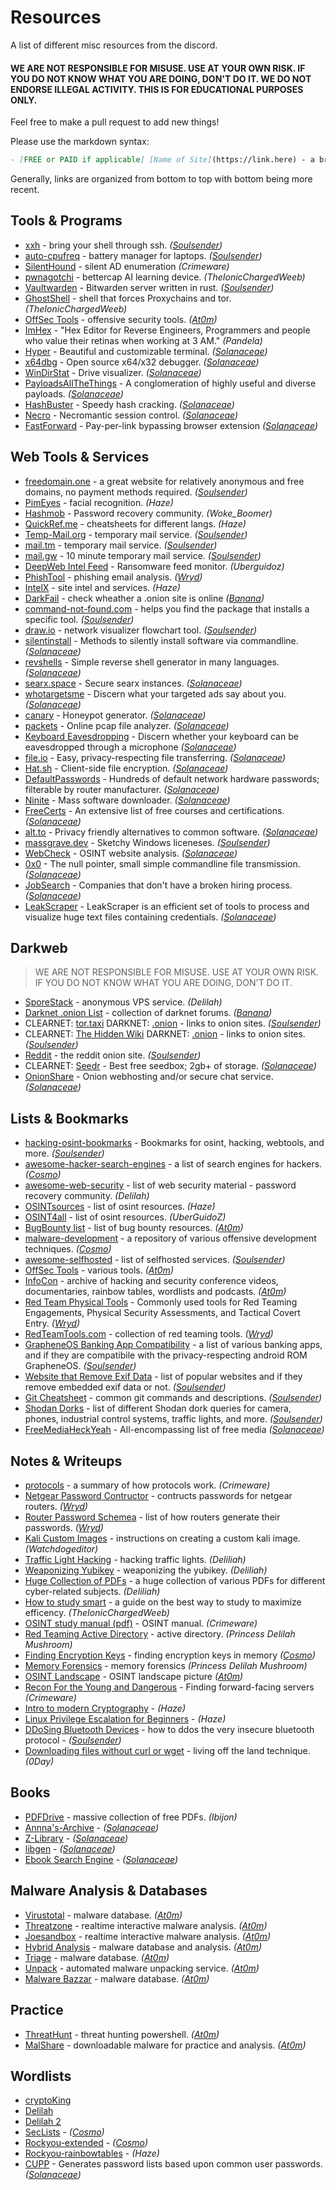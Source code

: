 # Resources
A list of different misc resources from the discord.

#### WE ARE NOT RESPONSIBLE FOR MISUSE. USE AT YOUR OWN RISK. IF YOU DO NOT KNOW WHAT YOU ARE DOING, DON'T DO IT. WE DO NOT ENDORSE ILLEGAL ACTIVITY. THIS IS FOR EDUCATIONAL PURPOSES ONLY.

Feel free to make a pull request to add new things!

Please use the markdown syntax:
```md
- [FREE or PAID if applicable] [Name of Site](https://link.here) - a brief description. *(Your Username)*
```

Generally, links are organized from bottom to top with bottom being more recent.

## Tools & Programs
- [xxh](https://github.com/xxh/xxh) - bring your shell through ssh. *([Soulsender](https://github.com/Soulsender))*
- [auto-cpufreq](https://github.com/AdnanHodzic/auto-cpufreq) - battery manager for laptops. *([Soulsender](https://github.com/Soulsender))*
- [SilentHound](https://github.com/layer8secure/SilentHound.git) - silent AD enumeration *(Crimeware)*
- [pwnagotchi](https://github.com/DrSchottky/pwnagotchi/releases) - bettercap AI learning device. *(TheIonicChargedWeeb)*
- [Vaultwarden](https://github.com/dani-garcia/vaultwarden) - Bitwarden server written in rust. *([Soulsender](https://github.com/Soulsender))*
- [GhostShell](https://github.com/S12cybersecurity/GhostShell) - shell that forces Proxychains and tor. *(TheIonicChargedWeeb)*
- [OffSec Tools](https://offsec.tools/) - offensive security tools. *([At0m](https://github.com/atomiczsec))*
- [ImHex](https://github.com/WerWolv/ImHex) - "Hex Editor for Reverse Engineers, Programmers and people who value their retinas when working at 3 AM." *(Pandela)*
- [Hyper](https://hyper.is/) - Beautiful and customizable terminal. *([Solanaceae](https://github.com/Atropa-Solanaceae))*
- [x64dbg](https://x64dbg.com/) - Open source x64/x32 debugger. *([Solanaceae](https://github.com/Atropa-Solanaceae))*
- [WinDirStat](https://windirstat.net/download.html) - Drive visualizer. *([Solanaceae](https://github.com/Atropa-Solanaceae))*
- [PayloadsAllTheThings](https://github.com/swisskyrepo/PayloadsAllTheThings) - A conglomeration of highly useful and diverse payloads. *([Solanaceae](https://github.com/Atropa-Solanaceae))*
- [HashBuster](https://github.com/s0md3v/Hash-Buster) - Speedy hash cracking. *([Solanaceae](https://github.com/Atropa-Solanaceae))*
- [Necro](https://github.com/muraenateam/necrobrowser) - Necromantic session control. *([Solanaceae](https://github.com/Atropa-Solanaceae))*
- [FastForward](https://github.com/FastForwardTeam/FastForward) - Pay-per-link bypassing browser extension *([Solanaceae](https://github.com/Atropa-Solanaceae))*

## Web Tools & Services
- [freedomain.one](https://freedomain.one/) - a great website for relatively anonymous and free domains, no payment methods required. *([Soulsender](https://github.com/Soulsender))*
- [PimEyes](https://pimeyes.com/en) - facial recognition. *(Haze)*
- [Hashmob](https://hashmob.net/resources/hashmob) - Password recovery community. *(Woke_Boomer)*
- [QuickRef.me](https://quickref.me/) - cheatsheets for different langs. *(Haze)*
- [Temp-Mail.org](https://temp-mail.org/) - temporary mail service. *([Soulsender](https://github.com/Soulsender))*
- [mail.tm](https://mail.tm/en/) - temporary mail service. *([Soulsender](https://github.com/Soulsender))*
- [mail.gw](https://mail.gw) - 10 minute temporary mail service. *([Soulsender](https://github.com/Soulsender))* 
- [DeepWeb Intel Feed](https://darkfeed.io/) - Ransomware feed monitor. *(Uberguidoz)*
- [PhishTool](https://www.phishtool.com/) - phishing email analysis. *([Wryd](https://github.com/wyrdCCS))*
- [IntelX](https://intelx.io/tools) - site intel and services. *(Haze)*
- [DarkFail](https://dark.fail/) - check wheather a .onion site is online *([Banana](https://github.com/BananaaORG))*
- [command-not-found.com](https://command-not-found.com/) - helps you find the package that installs a specific tool. *([Soulsender](https://github.com/Soulsender))*
- [draw.io](https://app.diagrams.net/) - network visualizer flowchart tool. *([Soulsender](https://github.com/Soulsender))*
- [silentinstall](https://silentinstallhq.com/silent-install-knowledge-base/) - Methods to silently install software via commandline. *([Solanaceae](https://github.com/Atropa-Solanaceae))*
- [revshells](https://www.revshells.com/) - Simple reverse shell generator in many languages. *([Solanaceae](https://github.com/Atropa-Solanaceae))*
- [searx.space](https://searx.space/) - Secure searx instances. *([Solanaceae](https://github.com/Atropa-Solanaceae))*
- [whotargetsme](https://whotargets.me/en/) - Discern what your targeted ads say about you. *([Solanaceae](https://github.com/Atropa-Solanaceae))*
- [canary](https://canarytokens.com/generate) - Honeypot generator. *([Solanaceae](https://github.com/Atropa-Solanaceae))*
- [packets](https://apackets.com/) - Online pcap file analyzer. *([Solanaceae](https://github.com/Atropa-Solanaceae))*
- [Keyboard Eavesdropping](https://keytap3.ggerganov.com/) - Discern whether your keyboard can be eavesdropped through a microphone *([Solanaceae](https://github.com/Atropa-Solanaceae))*
- [file.io](https://www.file.io/) - Easy, privacy-respecting file transferring. *([Solanaceae](https://github.com/Atropa-Solanaceae))*
- [Hat.sh](https://hat.sh/) - Client-side file encryption. *([Solanaceae](https://github.com/Atropa-Solanaceae))*
- [DefaultPasswords](https://default-password.info/) - Hundreds of default network hardware passwords; filterable by router manufacturer. *([Solanaceae](https://github.com/Atropa-Solanaceae))*
- [Ninite](https://ninite.com/) - Mass software downloader. *([Solanaceae](https://github.com/Atropa-Solanaceae))*
- [FreeCerts](https://github.com/cloudcommunity/Free-Certifications) - An extensive list of free courses and certifications. *([Solanaceae](https://github.com/Atropa-Solanaceae))*
- [alt.to](https://alternativeto.net/) - Privacy friendly alternatives to common software. *([Solanaceae](https://github.com/Atropa-Solanaceae))*
- [massgrave.dev](https://massgrave.dev/) - Sketchy Windows liceneses. *([Soulsender](https://github.com/Soulsender))*
- [WebCheck](https://web-check.xyz/) - OSINT website analysis. *([Solanaceae](https://github.com/Atropa-Solanaceae))*
- [0x0](https://0x0.st/) - The null pointer, small simple commandline file transmission. *([Solanaceae](https://github.com/Atropa-Solanaceae))*
- [JobSearch](https://github.com/poteto/hiring-without-whiteboards) - Companies that don't have a broken hiring process. *([Solanaceae](https://github.com/Atropa-Solanaceae))*
- [LeakScraper](https://github.com/Acceis/leakScraper) - LeakScraper is an efficient set of tools to process and visualize huge text files containing credentials. *([Solanaceae](https://github.com/Atropa-Solanaceae))*


## Darkweb
> WE ARE NOT RESPONSIBLE FOR MISUSE. USE AT YOUR OWN RISK. IF YOU DO NOT KNOW WHAT YOU ARE DOING, DON'T DO IT.
- [SporeStack](https://sporestack.com/) - anonymous VPS service. *(Delilah)*
- [Darknet .onion List](https://darknet.fail/) - collection of darknet forums. *([Banana](https://github.com/BananaaORG))*
- CLEARNET: [tor.taxi](https://tor.taxi/) DARKNET: [.onion](http://tortaxi2dev6xjwbaydqzla77rrnth7yn2oqzjfmiuwn5h6vsk2a4syd.onion) - links to onion sites. *([Soulsender](https://github.com/Soulsender))*
- CLEARNET: [The Hidden Wiki](https://thehiddenwiki.org/) DARKNET: [.onion](http://6nhmgdpnyoljh5uzr5kwlatx2u3diou4ldeommfxjz3wkhalzgjqxzqd.onion/) - links to onion sites. *([Soulsender](https://github.com/Soulsender))*
- [Reddit](http://www.reddittorjg6rue252oqsxryoxengawnmo46qy4kyii5wtqnwfj4ooad.onion/) - the reddit onion site. *([Soulsender](https://github.com/Soulsender))*
- CLEARNET: [Seedr](https://www.seedr.cc/) - Best free seedbox; 2gb+ of storage. *([Solanaceae](https://github.com/Atropa-Solanaceae))*
- [OnionShare](http://lldan5gahapx5k7iafb3s4ikijc4ni7gx5iywdflkba5y2ezyg6sjgyd.onion/) - Onion webhosting and/or secure chat service. *([Solanaceae](https://github.com/Atropa-Solanaceae))*

## Lists & Bookmarks
- [hacking-osint-bookmarks](https://github.com/[Soulsender](https://github.com/Soulsender)/hacking-osint-bookmarks) - Bookmarks for osint, hacking, webtools, and more. *([Soulsender](https://github.com/Soulsender))*
- [awesome-hacker-search-engines](https://github.com/edoardottt/awesome-hacker-search-engines) - a list of search engines for hackers. *([Cosmo](https://github.com/PrettyBoyCosmo))*
- [awesome-web-security](https://github.com/MiladMSFT/ThreatHunt) - list of web security material - password recovery community. *(Delilah)*
- [OSINTsources](https://github.com/awareseven/OSINTsources) - list of osint resources. *(Haze)*
- [OSINT4all](https://start.me/p/L1rEYQ/osint4all) - list of osint resources. *(UberGuidoZ)*
- [BugBounty list](https://twitter.com/atomiczsec/status/1573430023604031488?s=46&t=kE8r4UXbHRYZgTTh4pmI-w) - list of bug bounty resources. *([At0m](https://github.com/atomiczsec))*
- [malware-development](https://github.com/[CosmodiumCS](https://github.com/PrettyBoyCosmo)/Malware-Development) - a repository of various offensive development techniques. *([Cosmo](https://github.com/PrettyBoyCosmo))*
- [awesome-selfhosted](https://github.com/awesome-selfhosted/awesome-selfhosted) - list of selfhosted services. *([Soulsender](https://github.com/Soulsender))*
- [OffSec Tools](https://offsec.tools/) - various tools. *([At0m](https://github.com/atomiczsec))*
- [InfoCon](https://infocon.org/) - archive of hacking and security conference videos, documentaries, rainbow tables, wordlists and podcasts. *([At0m](https://github.com/atomiczsec))*
- [Red Team Physical Tools](https://github.com/DavidProbinsky/RedTeam-Physical-Tools) - Commonly used tools for Red Teaming Engagements, Physical Security Assessments, and Tactical Covert Entry. *([Wryd](https://github.com/wyrdCCS))*
- [RedTeamTools.com](https://www.redteamtools.com/) - collection of red teaming tools. *([Wryd](https://github.com/wyrdCCS))*
- [GrapheneOS Banking App Compatibility](https://privsec.dev/posts/android/banking-applications-compatibility-with-grapheneos/) - a list of various banking apps, and if they are compatibile with the privacy-respecting android ROM GrapheneOS. *([Soulsender](https://github.com/Soulsender))*
- [Website that Remove Exif Data](https://stevenwoodhall.com/which-social-media-networks-remove-exif-data/) - list of popular websites and if they remove embedded exif data or not. *([Soulsender](https://github.com/Soulsender))*
- [Git Cheatsheet](https://raw.githubusercontent.com/[CosmodiumCS](https://github.com/PrettyBoyCosmo)/resources/main/PDFs/git-cheatsheet.pdf) - common git commands and descriptions. *([Soulsender](https://github.com/Soulsender))*
- [Shodan Dorks](https://github.com/lothos612/shodan) - list of different Shodan dork queries for camera, phones, industrial control systems, traffic lights, and more. *([Soulsender](https://github.com/Soulsender))*
- [FreeMediaHeckYeah](https://fmhy.pages.dev/) - All-encompassing list of free media *([Solanaceae](https://github.com/Atropa-Solanaceae))*

## Notes & Writeups
- [protocols](https://github.com/netspooky/protocols/tree/main/broadcast_brujeria) - a summary of how protocols work. *(Crimeware)*
- [Netgear Password Contructor](https://github.com/redsquirrel7/Netgear-Password-Constructinator) - contructs passwords for netgear routers. *([Wryd](https://github.com/wyrdCCS))*
- [Router Password Schemea](https://forums.hak5.org/topic/39403-table-of-wifi-password-standards/) - list of how routers generate their passwords. *([Wryd](https://github.com/wyrdCCS))*
- [Kali Custom Images](https://www.kali.org/docs/development/live-build-a-custom-kali-iso/) - instructions on creating a custom kali image. *(Watchdogeditor)* 
- [Traffic Light Hacking](https://twitter.com/hetmehtaa/status/1617856763193352195) - hacking traffic lights. *(Deliliah)*
- [Weaponizing Yubikey](https://www.blackhillsinfosec.com/how-to-weaponize-the-yubikey/) - weaponizing the yubikey. *(Deliliah)*
- [Huge Collection of PDFs](https://mega.nz/folder/Ikl2TAAD#urHrrA_fqdMs0uxSlUKPZA) - a huge collection of various PDFs for different cyber-related subjects. *(Deliliah)*
- [How to study smart](https://youtu.be/IlU-zDU6aQ0) - a guide on the best way to study to maximize efficency. *(TheIonicChargedWeeb)*
- [OSINT study manual (pdf)](https://cdn.discordapp.com/attachments/1016199552157614090/1052590563997778061/mcafee-institute-osint-study-manual.pdf) - OSINT manual. *(Crimeware)*
- [Red Teaming Active Directory](https://h4ms1k.github.io/Red_Team_Active_Directory/#) - active directory. *(Princess Delilah Mushroom)*
- [Finding Encryption Keys](https://diyinfosec.medium.com/scanning-memory-for-fek-e17ca3db09c9) - finding encryption keys in memory *([Cosmo](https://github.com/PrettyBoyCosmo))*
- [Memory Forensics](https://eforensicsmag.com/an-introduction-to-memory-forensics-windows-process-internals-by-joseph-moronwi/) - memory forensics *(Princess Delilah Mushroom)*
- [OSINT Landscape](https://cdn.discordapp.com/attachments/885271058050068480/891455958159597598/image0.png) - OSINT landscape picture *([At0m](https://github.com/atomiczsec))*
- [Recon For the Young and Dangerous](https://github.com/[CosmodiumCS](https://github.com/PrettyBoyCosmo)/resources/blob/main/Notes/recon-for-the-young-and-dangerous.md) - Finding forward-facing servers *(Crimeware)*
- [Intro to modern Cryptography](https://cseweb.ucsd.edu/~mihir/papers/br-book.pdf) - *(Haze)*
- [Linux Privilege Escalation for Beginners](https://www.youtube.com/watch?v=ZTnwg3qCdVM) - *(Haze)*
- [DDoSing Bluetooth Devices](https://privsec.dev/posts/android/banking-applications-compatibility-with-grapheneos/) - how to ddos the very insecure bluetooth protocol - *([Soulsender](https://github.com/Soulsender))*
- [Downloading files without curl or wget](https://twitter.com/0dayCTF/status/1637811331335069697?s=20) - living off the land technique. *(0Day)*

## Books
- [PDFDrive](https://www.pdfdrive.com/) - massive collection of free PDFs. *(Ibijon)*
- [Annna's-Archive](https://annas-archive.org/) - *([Solanaceae](https://github.com/Atropa-Solanaceae))*
- [Z-Library](https://singlelogin.re/) - *([Solanaceae](https://github.com/Atropa-Solanaceae))*
- [libgen](https://libgen.li/) - *([Solanaceae](https://github.com/Atropa-Solanaceae))*
- [Ebook Search Engine](https://cse.google.com/cse?cx=006516753008110874046:s9ddesylrm8#gsc.tab=0) - *([Solanaceae](https://github.com/Atropa-Solanaceae))*

## Malware Analysis & Databases
- [Virustotal](https://www.virustotal.com/gui/home/upload) - malware database. *([At0m](https://github.com/atomiczsec))*
- [Threatzone](https://threat.zone/) - realtime interactive malware analysis. *([At0m](https://github.com/atomiczsec))*
- [Joesandbox](https://www.joesandbox.com/#windows) - realtime interactive malware analysis. *([At0m](https://github.com/atomiczsec))*
- [Hybrid Analysis](https://hybrid-analysis.com/) - malware database and analysis. *([At0m](https://github.com/atomiczsec))*
- [Triage](https://tria.ge/) - malware database. *([At0m](https://github.com/atomiczsec))*
- [Unpack](https://www.unpac.me/#/) - automated malware unpacking service. *([At0m](https://github.com/atomiczsec))*
- [Malware Bazzar](https://bazaar.abuse.ch/browse/) - malware database. *([At0m](https://github.com/atomiczsec))*

## Practice
- [ThreatHunt](https://github.com/MiladMSFT/ThreatHunt) - threat hunting powershell. *([At0m](https://github.com/atomiczsec))*
- [MalShare](https://malshare.com/index.php) - downloadable malware for practice and analysis. *([At0m](https://github.com/atomiczsec))*

## Wordlists
- [cryptoKing](https://securityplayground.pw/TheBigList.zip)
- [Delilah](https://h.acker.is/74gb-wordlist-released-princesspi7-4/)
- [Delilah 2](https://securityplayground.pw/PrincessPi.html)
- [SecLists](https://github.com/danielmiessler/SecLists) - *([Cosmo](https://github.com/PrettyBoyCosmo))*
- [Rockyou-extended](https://mega.nz/folder/aDpmxCiD#f_pSJ0vV698-Ev1mbyYNAQ) - *([Cosmo](https://github.com/PrettyBoyCosmo))*
- [Rockyou-rainbowtables](https://mega.nz/folder/ys8VyY5T#kZsRbSZCL9WS4T3GEoPo6g) - *(Haze)*
- [CUPP](https://github.com/Mebus/cupp) - Generates password lists based upon common user passwords. *([Solanaceae](https://github.com/Atropa-Solanaceae))*


